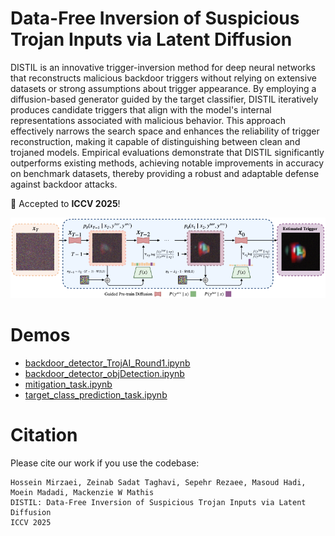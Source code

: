 # Data-Free Inversion of Suspicious Trojan Inputs via Latent Diffusion

DISTIL is an innovative trigger-inversion method for deep neural networks that reconstructs malicious backdoor triggers without relying on extensive datasets or strong assumptions about trigger appearance. By employing a diffusion-based generator guided by the target classifier, DISTIL iteratively produces candidate triggers that align with the model's internal representations associated with malicious behavior. This approach effectively narrows the search space and enhances the reliability of trigger reconstruction, making it capable of distinguishing between clean and trojaned models. Empirical evaluations demonstrate that DISTIL significantly outperforms existing methods, achieving notable improvements in accuracy on benchmark datasets, thereby providing a robust and adaptable defense against backdoor attacks.

🚀 Accepted to **ICCV 2025**! 

<p align="center">
<img src="Figs/Fig_1.png" alt="Main method overview"/>
</p>

# Demos

- [backdoor_detector_TrojAI_Round1.ipynb](./backdoor_detector_TrojAI_Round1.ipynb)  
- [backdoor_detector_objDetection.ipynb](./backdoor_detector_objDetection.ipynb)  
- [mitigation_task.ipynb](./mitigation_task.ipynb)  
- [target_class_prediction_task.ipynb](./target_class_prediction_task.ipynb)


# Citation 
Please cite our work if you use the codebase: 
```
Hossein Mirzaei, Zeinab Sadat Taghavi, Sepehr Rezaee, Masoud Hadi, Moein Madadi, Mackenzie W Mathis
DISTIL: Data-Free Inversion of Suspicious Trojan Inputs via Latent Diffusion
ICCV 2025
```
